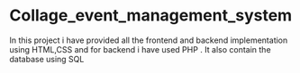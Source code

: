 # Collage_event_management_system
In this project i have provided all the frontend and backend implementation using HTML,CSS and for backend i have used PHP . It also contain the database using SQL
